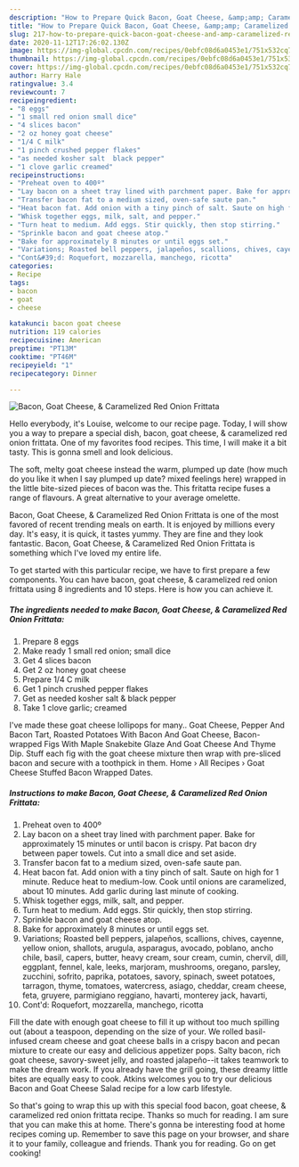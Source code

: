 ```yaml
---
description: "How to Prepare Quick Bacon, Goat Cheese, &amp;amp; Caramelized Red Onion Frittata"
title: "How to Prepare Quick Bacon, Goat Cheese, &amp;amp; Caramelized Red Onion Frittata"
slug: 217-how-to-prepare-quick-bacon-goat-cheese-and-amp-caramelized-red-onion-frittata
date: 2020-11-12T17:26:02.130Z
image: https://img-global.cpcdn.com/recipes/0ebfc08d6a0453e1/751x532cq70/bacon-goat-cheese-caramelized-red-onion-frittata-recipe-main-photo.jpg
thumbnail: https://img-global.cpcdn.com/recipes/0ebfc08d6a0453e1/751x532cq70/bacon-goat-cheese-caramelized-red-onion-frittata-recipe-main-photo.jpg
cover: https://img-global.cpcdn.com/recipes/0ebfc08d6a0453e1/751x532cq70/bacon-goat-cheese-caramelized-red-onion-frittata-recipe-main-photo.jpg
author: Harry Hale
ratingvalue: 3.4
reviewcount: 7
recipeingredient:
- "8 eggs"
- "1 small red onion small dice"
- "4 slices bacon"
- "2 oz honey goat cheese"
- "1/4 C milk"
- "1 pinch crushed pepper flakes"
- "as needed kosher salt  black pepper"
- "1 clove garlic creamed"
recipeinstructions:
- "Preheat oven to 400º"
- "Lay bacon on a sheet tray lined with parchment paper. Bake for approximately 15 minutes or until bacon is crispy. Pat bacon dry between paper towels. Cut into a small dice and set aside."
- "Transfer bacon fat to a medium sized, oven-safe saute pan."
- "Heat bacon fat. Add onion with a tiny pinch of salt. Saute on high for 1 minute. Reduce heat to medium-low. Cook until onions are caramelized, about 10 minutes. Add garlic during last minute of cooking."
- "Whisk together eggs, milk, salt, and pepper."
- "Turn heat to medium. Add eggs. Stir quickly, then stop stirring."
- "Sprinkle bacon and goat cheese atop."
- "Bake for approximately 8 minutes or until eggs set."
- "Variations; Roasted bell peppers, jalapeños, scallions, chives, cayenne, yellow onion, shallots, arugula, asparagus, avocado, poblano, ancho chile, basil, capers, butter, heavy cream, sour cream, cumin, chervil, dill, eggplant, fennel, kale, leeks, marjoram, mushrooms, oregano, parsley, zucchini, sofrito, paprika, potatoes, savory, spinach, sweet potatoes, tarragon, thyme, tomatoes, watercress, asiago, cheddar, cream cheese, feta, gruyere, parmigiano reggiano, havarti, monterey jack, havarti,"
- "Cont&#39;d: Roquefort, mozzarella, manchego, ricotta"
categories:
- Recipe
tags:
- bacon
- goat
- cheese

katakunci: bacon goat cheese 
nutrition: 119 calories
recipecuisine: American
preptime: "PT13M"
cooktime: "PT46M"
recipeyield: "1"
recipecategory: Dinner

---
```



![Bacon, Goat Cheese, &amp; Caramelized Red Onion Frittata](https://img-global.cpcdn.com/recipes/0ebfc08d6a0453e1/751x532cq70/bacon-goat-cheese-caramelized-red-onion-frittata-recipe-main-photo.jpg)

Hello everybody, it's Louise, welcome to our recipe page. Today, I will show you a way to prepare a special dish, bacon, goat cheese, &amp; caramelized red onion frittata. One of my favorites food recipes. This time, I will make it a bit tasty. This is gonna smell and look delicious.

The soft, melty goat cheese instead the warm, plumped up date (how much do you like it when I say plumped up date? mixed feelings here) wrapped in the little bite-sized pieces of bacon was the. This fritatta recipe fuses a range of flavours. A great alternative to your average omelette.

Bacon, Goat Cheese, &amp; Caramelized Red Onion Frittata is one of the most favored of recent trending meals on earth. It is enjoyed by millions every day. It's easy, it is quick, it tastes yummy. They are fine and they look fantastic. Bacon, Goat Cheese, &amp; Caramelized Red Onion Frittata is something which I've loved my entire life.


To get started with this particular recipe, we have to first prepare a few components. You can have bacon, goat cheese, &amp; caramelized red onion frittata using 8 ingredients and 10 steps. Here is how you can achieve it.

<!--inarticleads1-->

##### The ingredients needed to make Bacon, Goat Cheese, &amp; Caramelized Red Onion Frittata:

1. Prepare 8 eggs
1. Make ready 1 small red onion; small dice
1. Get 4 slices bacon
1. Get 2 oz honey goat cheese
1. Prepare 1/4 C milk
1. Get 1 pinch crushed pepper flakes
1. Get as needed kosher salt &amp; black pepper
1. Take 1 clove garlic; creamed


I&#39;ve made these goat cheese lollipops for many.. Goat Cheese, Pepper And Bacon Tart, Roasted Potatoes With Bacon And Goat Cheese, Bacon-wrapped Figs With Maple Snakebite Glaze And Goat Cheese And Thyme Dip. Stuff each fig with the goat cheese mixture then wrap with pre-sliced bacon and secure with a toothpick in them. Home › All Recipes › Goat Cheese Stuffed Bacon Wrapped Dates. 

<!--inarticleads2-->

##### Instructions to make Bacon, Goat Cheese, &amp; Caramelized Red Onion Frittata:

1. Preheat oven to 400º
1. Lay bacon on a sheet tray lined with parchment paper. Bake for approximately 15 minutes or until bacon is crispy. Pat bacon dry between paper towels. Cut into a small dice and set aside.
1. Transfer bacon fat to a medium sized, oven-safe saute pan.
1. Heat bacon fat. Add onion with a tiny pinch of salt. Saute on high for 1 minute. Reduce heat to medium-low. Cook until onions are caramelized, about 10 minutes. Add garlic during last minute of cooking.
1. Whisk together eggs, milk, salt, and pepper.
1. Turn heat to medium. Add eggs. Stir quickly, then stop stirring.
1. Sprinkle bacon and goat cheese atop.
1. Bake for approximately 8 minutes or until eggs set.
1. Variations; Roasted bell peppers, jalapeños, scallions, chives, cayenne, yellow onion, shallots, arugula, asparagus, avocado, poblano, ancho chile, basil, capers, butter, heavy cream, sour cream, cumin, chervil, dill, eggplant, fennel, kale, leeks, marjoram, mushrooms, oregano, parsley, zucchini, sofrito, paprika, potatoes, savory, spinach, sweet potatoes, tarragon, thyme, tomatoes, watercress, asiago, cheddar, cream cheese, feta, gruyere, parmigiano reggiano, havarti, monterey jack, havarti,
1. Cont&#39;d: Roquefort, mozzarella, manchego, ricotta


Fill the date with enough goat cheese to fill it up without too much spilling out (about a teaspoon, depending on the size of your. We rolled basil-infused cream cheese and goat cheese balls in a crispy bacon and pecan mixture to create our easy and delicious appetizer pops. Salty bacon, rich goat cheese, savory-sweet jelly, and roasted jalapeño--it takes teamwork to make the dream work. If you already have the grill going, these dreamy little bites are equally easy to cook. Atkins welcomes you to try our delicious Bacon and Goat Cheese Salad recipe for a low carb lifestyle. 

So that's going to wrap this up with this special food bacon, goat cheese, &amp; caramelized red onion frittata recipe. Thanks so much for reading. I am sure that you can make this at home. There's gonna be interesting food at home recipes coming up. Remember to save this page on your browser, and share it to your family, colleague and friends. Thank you for reading. Go on get cooking!
